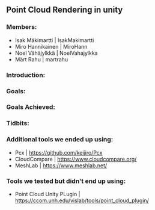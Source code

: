 ## Point Cloud Rendering in unity

### Members:
- Isak Mäkimartti | IsakMakimartti
- Miro Hannikainen | MiroHann
- Noel Vähäjylkkä | NoelVahajylkka
- Märt Rahu | martrahu

### Introduction:

### Goals:

### Goals Achieved:

### Tidbits:

### Additional tools we ended up using:
- Pcx | https://github.com/keijiro/Pcx
- CloudCompare | https://www.cloudcompare.org/
- MeshLab | https://www.meshlab.net/

### Tools we tested but didn't end up using:
- Point Cloud Unity PLugin | https://ccom.unh.edu/vislab/tools/point_cloud_plugin/
<!--

**Here are some ideas to get you started:**

🙋‍♀️ A short introduction - what is your organization all about?
🌈 Contribution guidelines - how can the community get involved?
👩‍💻 Useful resources - where can the community find your docs? Is there anything else the community should know?
🍿 Fun facts - what does your team eat for breakfast?
🧙 Remember, you can do mighty things with the power of [Markdown](https://docs.github.com/github/writing-on-github/getting-started-with-writing-and-formatting-on-github/basic-writing-and-formatting-syntax)
-->

